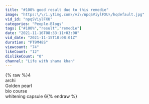```yaml
---
title: "#100% good result due to this remedie"
image: "https:\/\/i.ytimg.com\/vi\/npqSViylFXU\/hqdefault.jpg"
vid_id: "npqSViylFXU"
categories: "People-Blogs"
tags: ["#100%","result","remedie"]
date: "2021-11-16T08:33:11+03:00"
vid_date: "2021-11-15T10:08:01Z"
duration: "PT9M48S"
viewcount: "74"
likeCount: "12"
dislikeCount: "0"
channel: "Life with shama khan"
---
```

{% raw %}4 <br />archi<br />Golden pearl<br />bio course<br />whitening capsule 6{% endraw %}
